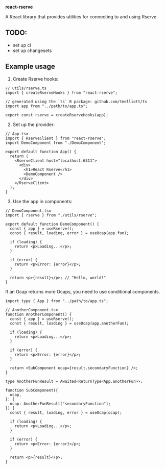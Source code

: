 **react-rserve**

A React library that provides utilities for connecting to and using Rserve.

## TODO:

- set up ci
- set up changesets

## Example usage

1. Create Rserve hooks:

```tsx
// utils/rserve.ts
import { createRserveHooks } from "react-rserve";

// generated using the `ts` R package: github.com/tmelliott/ts
import app from "../path/to/app.ts";

export const rserve = createRserveHooks(app);
```

2. Set up the provider:

```tsx
// App.tsx
import { RserveClient } from "react-rserve";
import DemoComponent from "./DemoComponent";

export default function App() {
  return (
    <RserveClient host="localhost:6311">
      <div>
        <h1>React Rserve</h1>
        <DemoComponent />
      </div>
    </RserveClient>
  );
}
```

3. Use the app in components:

```tsx
// DemoComponent.tsx
import { rserve } from "./utils/rserve";

export default function DemoComponent() {
  const { app } = useRserve();
  const { result, loading, error } = useOcap(app.fun);

  if (loading) {
    return <p>Loading...</p>;
  }

  if (error) {
    return <p>Error: {error}</p>;
  }

  return <p>{result}</p>; // "Hello, world!"
}
```

If an Ocap returns more Ocaps, you need to use conditional components.

```tsx
import type { App } from "../path/to/app.ts";

// AnotherComponent.tsx
function AnotherComponent() {
  const { app } = useRserve();
  const { result, loading } = useOcap(app.anotherFun);

  if (loading) {
    return <p>Loading...</p>;
  }

  if (error) {
    return <p>Error: {error}</p>;
  }

  return <SubComponent ocap={result.secondaryFunction} />;
}

type AnotherFunResult = Awaited<ReturnType<App.anotherFun>>;

function SubComponent({
  ocap,
}: {
  ocap: AnotherFunResult["secondaryFunction"];
}) {
  const { result, loading, error } = useOcap(ocap);

  if (loading) {
    return <p>Loading...</p>;
  }

  if (error) {
    return <p>Error: {error}</p>;
  }

  return <p>{result}</p>;
}
```
